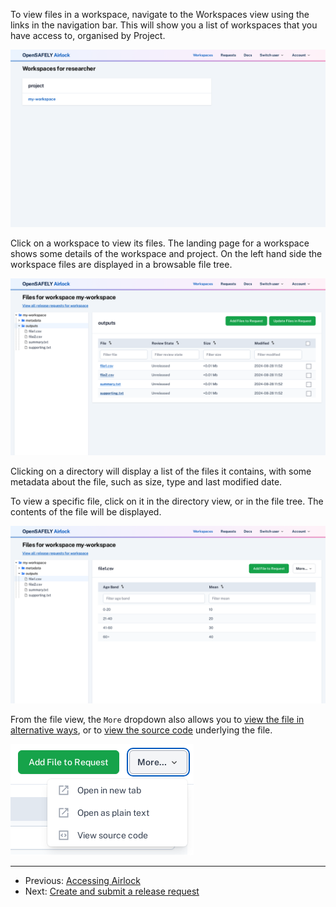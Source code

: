 To view files in a workspace, navigate to the Workspaces view using the links in the
navigation bar. This will show you a list of workspaces that you have access to, organised
by Project.

![Workspaces index](../screenshots/workspaces_index.png)

Click on a workspace to view its files. The landing page for a workspace shows some details of the workspace and project. On the left hand side the workspace files are displayed in a
browsable file tree.

![Workspaces view](../screenshots/workspace_directory_view.png)

Clicking on a directory will display a list of the files it contains, with some metadata
about the file, such as size, type and last modified date.

To view a specific file, click on it in the directory view, or in the file tree. The contents
of the file will be displayed.

![Workspace file view](../screenshots/workspace_file_view.png)

From the file view, the `More` dropdown also allows you to [view the file in alternative ways](../reference/view-files-alt.md), or to [view the source code](../reference/view-source-code.md) underlying
the file.

![More dropdown](../screenshots/more_dropdown_el.png)


---

* Previous: [Accessing Airlock](access-airlock.md)
* Next: [Create and submit a release request](create-and-submit-a-release-request.md)
